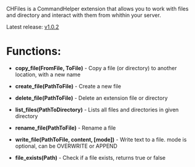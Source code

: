 CHFiles is a CommandHelper extension that allows you to work with files and directory and interact with them from whithin your server.

Latest release: [v1.0.2](https://github.com/macjuul/CHFiles/releases/tag/v1.0.2)

# Functions:

* **copy_file(FromFile, ToFile)** - Copy a file (or directory) to another location, with a new name

* **create_file(PathToFile)** - Create a new file

* **delete_file(PathToFile)** - Delete an extension file or directory

* **list_files(PathToDirectory)** - Lists all files and directories in given directory

* **rename_file(PathToFile)** - Rename a file

* **write_file(PathToFile, content, [mode])** - Write text to a file. mode is optional, can be OVERWRITE or APPEND

* **file_exists(Path)** - Check if a file exists, returns true or false
